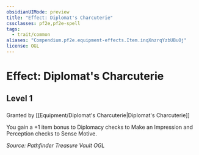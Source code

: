 ```yaml
---
obsidianUIMode: preview
title: "Effect: Diplomat's Charcuterie"
cssclasses: pf2e,pf2e-spell
tags:
  - trait/common
aliases: "Compendium.pf2e.equipment-effects.Item.inqXnzrqYzbUBuOj"
license: OGL
---
```

# Effect: Diplomat's Charcuterie
## Level 1
### 






Granted by [[Equipment/Diplomat's Charcuterie|Diplomat's Charcuterie]]

You gain a +1 item bonus to Diplomacy checks to Make an Impression and Perception checks to Sense Motive.

*Source: Pathfinder Treasure Vault*
*OGL*
